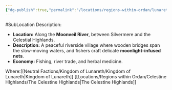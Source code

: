 ```yaml
---
{"dg-publish":true,"permalink":"/locations/regions-within-ordan/lunareth-land/village-of-lunebridge/"}
---
```


#SubLocation
Description:
- **Location:** Along the **Moonveil River**, between Silvermere and the Celestial Highlands.
- **Description:** A peaceful riverside village where wooden bridges span the slow-moving waters, and fishers craft delicate **moonlight-infused nets**.
- **Economy:** Fishing, river trade, and herbal medicine.

Where:[[Neutral Factions/Kingdom of Lunareth/Kingdom of Lunareth\|Kingdom of Lunareth]] [[Locations/Regions within Ordan/Celestine HIghlands/The Celestine Highlands\|The Celestine Highlands]]